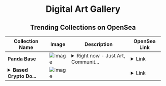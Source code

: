 <div align="center">

# Digital Art Gallery

## Trending Collections on OpenSea

| Collection Name                       | Image                                                                                     | Description                       | OpenSea Link                                                                                          |
|---------------------------------------|-------------------------------------------------------------------------------------------|-----------------------------------|--------------------------------------------------------------------------------------------------------|
| **Panda Base** | ![Image](https://i.seadn.io/s/raw/files/02b12bc1c9cff0b194021a334b0558c9.png?w=500&auto=format?w=200&auto=format) | <details><summary>Right now - Just Art, Communit...</summary>Right now - Just Art, Community and 🌳 Evolution NFT Ecosystem</details> | <details><summary>Link</summary>[Panda Base](https://opensea.io/collection/panda-base-7)</details> |
| **<details><summary>Based Crypto Do...</summary>Based Crypto Doge</details>** | ![Image](https://i.seadn.io/s/raw/files/761f23aa801b89fc0f92349066b5fe5b.png?w=500&auto=format?w=200&auto=format) |  | <details><summary>Link</summary>[Based Crypto Doge](https://opensea.io/collection/based-crypto-doge)</details> |

</div>